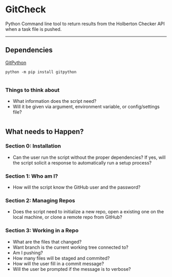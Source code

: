 # GitCheck

Python Command line tool to return results from the Holberton Checker API when a task file is pushed.

---
## Dependencies

[GitPython](https://gitpython.readthedocs.io/en/stable/)

    python -m pip install gitpython

# 
### Things to think about

- What information does the script need?
- Will it be given via argument, environment variable, or config/settings file? 

# 
## What needs to Happen?

### Section 0: Installation
- Can the user run the script without the proper dependencies? If yes, will the script solicit a response to automatically run a setup process?

### Section 1: Who am I?
- How will the script know the GitHub user and the password?

### Section 2: Managing Repos
- Does the script need to initialize a new repo, open a existing one on the local machine, or clone a remote repo from GitHub?

### Section 3: Working in a Repo
- What are the files that changed?
- Want branch is the current working tree connected to?
- Am I pushing?
- How many files will be staged and commited?
- How will the user fill in a commit message?
- Will the user be prompted if the message is to verbose?
